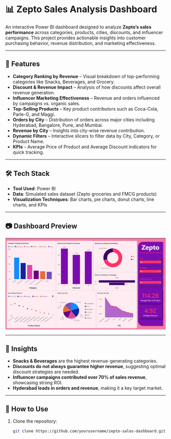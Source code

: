 # 📊 Zepto Sales Analysis Dashboard  

An interactive Power BI dashboard designed to analyze **Zepto’s sales performance** across categories, products, cities, discounts, and influencer campaigns. This project provides actionable insights into customer purchasing behavior, revenue distribution, and marketing effectiveness.  

---

## 🚀 Features  

- **Category Ranking by Revenue** – Visual breakdown of top-performing categories like Snacks, Beverages, and Grocery.  
- **Discount & Revenue Impact** – Analysis of how discounts affect overall revenue generation.  
- **Influencer Marketing Effectiveness** – Revenue and orders influenced by campaigns vs. organic sales.  
- **Top-Selling Products** – Key product contributors such as Coca-Cola, Parle-G, and Maggi.  
- **Orders by City** – Distribution of orders across major cities including Hyderabad, Bangalore, Pune, and Mumbai.  
- **Revenue by City** – Insights into city-wise revenue contribution.  
- **Dynamic Filters** – Interactive slicers to filter data by City, Category, or Product Name.  
- **KPIs** – Average Price of Product and Average Discount indicators for quick tracking.  

---

## 🛠️ Tech Stack  

- **Tool Used**: Power BI  
- **Data**: Simulated sales dataset (Zepto groceries and FMCG products)  
- **Visualization Techniques**: Bar charts, pie charts, donut charts, line charts, and KPIs  

---

## 📷 Dashboard Preview  

![Zepto Sales Dashboard](Screenshot%202025-08-25%20012540.png)  

---

## 🎯 Insights  

- **Snacks & Beverages** are the highest revenue-generating categories.  
- **Discounts do not always guarantee higher revenue**, suggesting optimal discount strategies are needed.  
- **Influencer campaigns contributed over 70% of sales revenue**, showcasing strong ROI.  
- **Hyderabad leads in orders and revenue**, making it a key target market.  

---

## 📌 How to Use  

1. Clone the repository:  
   ```bash
   git clone https://github.com/yourusername/zepto-sales-dashboard.git
